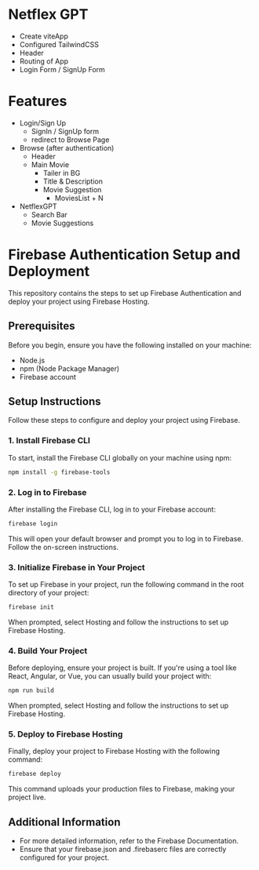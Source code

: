# Netflex GPT
- Create viteApp
- Configured TailwindCSS
- Header
- Routing of App
- Login Form / SignUp Form

# Features
- Login/Sign Up
    - SignIn / SignUp form
    - redirect to Browse Page 
- Browse (after authentication)
    - Header
    - Main Movie
        - Tailer in BG
        - Title & Description
        - Movie Suggestion
            - MoviesList + N
- NetflexGPT
    - Search Bar
    - Movie Suggestions

# Firebase Authentication Setup and Deployment

This repository contains the steps to set up Firebase Authentication and deploy your project using Firebase Hosting.

## Prerequisites

Before you begin, ensure you have the following installed on your machine:

- Node.js
- npm (Node Package Manager)
- Firebase account

## Setup Instructions

Follow these steps to configure and deploy your project using Firebase.

### 1. Install Firebase CLI

To start, install the Firebase CLI globally on your machine using npm:

```bash
npm install -g firebase-tools
```
### 2.  Log in to Firebase

After installing the Firebase CLI, log in to your Firebase account:
``` bash
firebase login
```
This will open your default browser and prompt you to log in to Firebase. Follow the on-screen instructions.

### 3. Initialize Firebase in Your Project
To set up Firebase in your project, run the following command in the root directory of your project:
```bash
firebase init
```
When prompted, select Hosting and follow the instructions to set up Firebase Hosting.

### 4. Build Your Project
Before deploying, ensure your project is built. If you're using a tool like React, Angular, or Vue, you can usually build your project with:
```bash
npm run build
```
When prompted, select Hosting and follow the instructions to set up Firebase Hosting.

### 5. Deploy to Firebase Hosting
Finally, deploy your project to Firebase Hosting with the following command:
```bash
firebase deploy
```
This command uploads your production files to Firebase, making your project live.

## Additional Information
- For more detailed information, refer to the Firebase Documentation.
- Ensure that your firebase.json and .firebaserc files are correctly configured for your project.